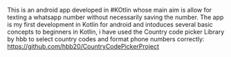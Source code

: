 This is an android app developed in #KOtlin whose main aim is allow for texting a whatsapp number without necessarily saving the number.
The app is my first development in Kotlin for android and intoduces several basic concepts to beginners in Kotlin,
i have used the Country code picker Library by hbb to select country codes and format phone numbers correctly: https://github.com/hbb20/CountryCodePickerProject

